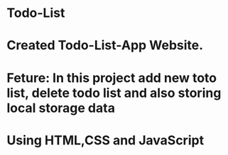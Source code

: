# Todo-List

# Created Todo-List-App Website.

# Feture: In this project add new toto list, delete todo list and also storing local storage data

# Using HTML,CSS and JavaScript
